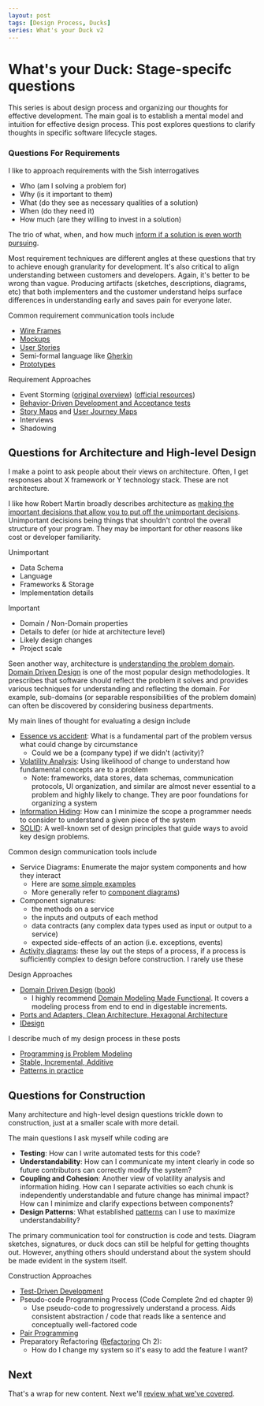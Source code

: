 ```yaml
---
layout: post
tags: [Design Process, Ducks]
series: What's your Duck v2
---
```


# What's your Duck: Stage-specifc questions
This series is about design process and organizing our thoughts for effective development. The main goal is to establish a mental model and intuition for effective design process. This post explores questions to clarify thoughts in specific software lifecycle stages.


### Questions For Requirements

I like to approach requirements with the 5ish interrogatives
- Who (am I solving a problem for)
- Why (is it important to them)
- What (do they see as necessary qualities of a solution)
- When (do they need it)
- How much (are they willing to invest in a solution)

The trio of what, when, and how much [inform if a solution is even worth pursuing](../../_posts/2020-07-16-iDesign-Project-Summary.md).

Most requirement techniques are different angles at these questions that try to achieve enough granularity for development. It's also critical to align understanding between customers and developers. Again, it's better to be wrong than vague. Producing artifacts (sketches, descriptions, diagrams, etc) that both implementers and the customer understand helps surface differences in understanding early and saves pain for everyone later.

Common requirement communication tools include
- [Wire Frames](https://en.wikipedia.org/wiki/Website_wireframe)
- [Mockups](https://en.wikipedia.org/wiki/Mockup#Software_engineering)
- [User Stories](https://en.wikipedia.org/wiki/User_story)
- Semi-formal language like [Gherkin](https://specflow.org/learn/gherkin/)
- [Prototypes](https://en.wikipedia.org/wiki/Software_prototyping)

Requirement Approaches
- Event Storming ([original overview](http://ziobrando.blogspot.com/2013/11/introducing-event-storming.html)) ([official resources](https://www.eventstorming.com/resources/))
- [Behavior-Driven Development and Acceptance tests](https://en.wikipedia.org/wiki/Behavior-driven_development)
- [Story Maps](https://en.wikipedia.org/wiki/User_story#Story_map) and [User Journey Maps](https://en.wikipedia.org/wiki/User_story#User_journey_map)
- Interviews
- Shadowing

## Questions for Architecture and High-level Design

I make a point to ask people about their views on architecture. Often, I get responses about X framework or Y technology stack. These are not architecture.

I like how Robert Martin broadly describes architecture as [making the important decisions that allow you to put off the unimportant decisions](https://blog.cleancoder.com/uncle-bob/2016/01/04/ALittleArchitecture.html). Unimportant decisions being things that shouldn't control the overall structure of your program. They may be important for other reasons like cost or developer familiarity.

Unimportant 
- Data Schema
- Language
- Frameworks & Storage
- Implementation details

Important
- Domain / Non-Domain properties
- Details to defer (or hide at architecture level)
- Likely design changes
- Project scale

Seen another way, architecture is [understanding the problem domain](../../_posts/2022-02-18-Programming-is-Problem-Modeling.md). [Domain Driven Design](https://en.wikipedia.org/wiki/Domain-driven_design) is one of the most popular design methodologies. It prescribes that software should reflect the problem it solves and provides various techniques for understanding and reflecting the domain. For example, sub-domains (or separable responsibilities of the problem domain) can often be discovered by considering business departments.

My main lines of thought for evaluating a design include
- [Essence vs accident](http://worrydream.com/refs/Brooks-NoSilverBullet.pdf): What is a fundamental part of the problem versus what could change by circumstance
  - Could we be a (company type) if we didn't (activity)?
- [Volatility Analysis](../../_posts/2022-02-18-Programming-is-Problem-Modeling.md#adaptability-volatility-analysis-as-essence-discovery): Using likelihood of change to understand how fundamental concepts are to a problem
  - Note: frameworks, data stores, data schemas, communication protocols, UI organization, and similar are almost never essential to a problem and highly likely to change. They are poor foundations for organizing a system
- [Information Hiding](https://en.wikipedia.org/wiki/Information_hiding): How can I minimize the scope a programmer needs to consider to understand a given piece of the system 
- [SOLID](https://en.wikipedia.org/wiki/SOLID): A well-known set of design principles that guide ways to avoid key design problems.

Common design communication tools include
- Service Diagrams: Enumerate the major system components and how they interact 
  - Here are [some simple examples](https://spencerfarley.com/2020/08/14/notification-design/)
  - More generally refer to [component diagrams](https://en.wikipedia.org/wiki/Component_diagram))
- Component signatures:
  - the methods on a service
  - the inputs and outputs of each method
  - data contracts (any complex data types used as input or output to a service)
  - expected side-effects of an action (i.e. exceptions, events)
- [Activity diagrams](https://en.wikipedia.org/wiki/Activity_diagram): these lay out the steps of a process, if a process is sufficiently complex to design before construction. I rarely use these

Design Approaches
- [Domain Driven Design](https://en.wikipedia.org/wiki/Domain-driven_design) ([book](https://www.amazon.com/Domain-Driven-Design-Tackling-Complexity-Software/dp/0321125215))
  - I highly recommend [Domain Modeling Made Functional](https://fsharpforfunandprofit.com/books/#domain-modeling-made-functional). It covers a modeling process from end to end in digestable increments.
- [Ports and Adapters, Clean Architecture, Hexagonal Architecture](https://blog.ploeh.dk/2013/12/03/layers-onions-ports-adapters-its-all-the-same/)
- [IDesign](../../_posts/2020-07-03-iDesign-Visual-Summary.md)

I describe much of my design process in these posts
- [Programming is Problem Modeling](../../_posts/2022-02-18-Programming-is-Problem-Modeling.md)
- [Stable, Incremental, Additive](../../_posts/2022-02-25-Stable-Incremental-Additive.md)
- [Patterns in practice](../../_posts/2021-07-09-Patterns-in-Practice.md)


## Questions for Construction

Many architecture and high-level design questions trickle down to construction, just at a smaller scale with more detail.

The main questions I ask myself while coding are
- **Testing**: How can I write automated tests for this code?
- **Understandability**: How can I communicate my intent clearly in code so future contributors can correctly modify the system?
- **Coupling and Cohesion**: Another view of volatility analysis and information hiding. How can I separate activities so each chunk is independently understandable and future change has minimal impact? How can I minimize and clarify expections between components?
- **Design Patterns**: What established [patterns](https://en.wikipedia.org/wiki/Software_design_pattern) can I use to maximize understandability?

The primary communication tool for construction is code and tests. Diagram sketches, signatures, or duck docs can still be helpful for getting thoughts out. However, anything others should understand about the system should be made evident in the system itself. 

Construction Approaches
- [Test-Driven Development](https://en.wikipedia.org/wiki/Test-driven_development)
- Pseudo-code Programming Process (Code Complete 2nd ed chapter 9)
  - Use pseudo-code to progressively understand a process. Aids consistent abstraction / code that reads like a sentence and conceptually well-factored code 
- [Pair Programming](https://en.wikipedia.org/wiki/Pair_programming)
- Preparatory Refactoring ([Refactoring](https://refactoring.com/) Ch 2): 
  - How do I change my system so it's easy to add the feature I want? 


## Next

That's a wrap for new content. Next we'll [review what we've covered](2022-06-16-5-Conclusion.md).